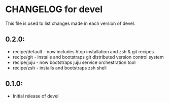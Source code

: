 # CHANGELOG for devel

This file is used to list changes made in each version of devel.

## 0.2.0:

* recipe/default - now includes htop installation and zsh & git recipes
* recipe/git     - installs and bootstraps git distributed version control system
* recipe/juju    - now bootstraps juju service orchestration tool
* recipe/zsh     - installs and bootstraps zsh shell

## 0.1.0:

* Initial release of devel

